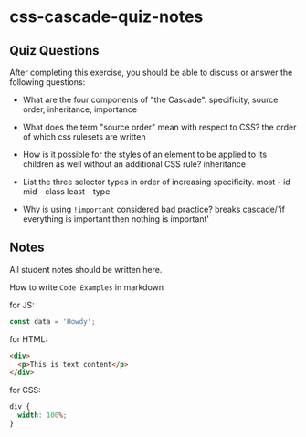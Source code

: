 # css-cascade-quiz-notes

## Quiz Questions

After completing this exercise, you should be able to discuss or answer the following questions:

- What are the four components of "the Cascade".
  specificity, source order, inheritance, importance

- What does the term "source order" mean with respect to CSS?
  the order of which css rulesets are written

- How is it possible for the styles of an element to be applied to its children as well without an additional CSS rule?
  inheritance

- List the three selector types in order of increasing specificity.
  most - id
  mid - class
  least - type

- Why is using `!important` considered bad practice?
  breaks cascade/'if everything is important then nothing is important'

## Notes

All student notes should be written here.

How to write `Code Examples` in markdown

for JS:

```javascript
const data = 'Howdy';
```

for HTML:

```html
<div>
  <p>This is text content</p>
</div>
```

for CSS:

```css
div {
  width: 100%;
}
```
